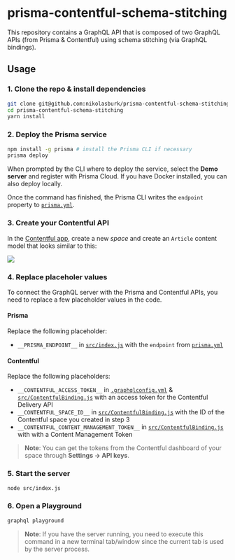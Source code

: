 # prisma-contentful-schema-stitching

This repository contains a GraphQL API that is composed of two GraphQL APIs (from Prisma & Contentful) using schema stitching (via GraphQL bindings).

## Usage

### 1. Clone the repo & install dependencies

```bash
git clone git@github.com:nikolasburk/prisma-contentful-schema-stitching.git
cd prisma-contentful-schema-stitching
yarn install
```

### 2. Deploy the Prisma service

```bash
npm install -g prisma # install the Prisma CLI if necessary
prisma deploy
```

When prompted by the CLI where to deploy the service, select the **Demo server** and register with Prisma Cloud. If you have Docker installed, you can also deploy locally.

Once the command has finished, the Prisma CLI writes the `endpoint` property to [`prisma.yml`](./prisma/prisma.yml).

### 3. Create your Contentful API

In the [Contentful app](https://app.contentful.com/), create a new _space_ and create an `Article` content model that looks similar to this:

![](https://imgur.com/ysfCKmx.png)

### 4. Replace placeholer values

To connect the GraphQL server with the Prisma and Contentful APIs, you need to replace a few placeholder values in the code.

#### Prisma

Replace the following placeholder:

- `__PRISMA_ENDPOINT__` in [`src/index.js`](./src/index.js) with the `endpoint` from [`prisma.yml`](./prisma/prisma.yml)

#### Contentful

Replace the following placeholders:

- `__CONTENTFUL_ACCESS_TOKEN__` in [`.graphqlconfig.yml`](./.graphqlconfig.yml) & [`src/ContentfulBinding.js`](./src/ContentfulBinding.js) with an access token for the Contentful Delivery API
- `__CONTENTFUL_SPACE_ID__` in [`src/ContentfulBinding.js`](./src/ContentfulBinding.js) with the ID of the Contentful space you created in step 3
- `__CONTENTFUL_CONTENT_MANAGEMENT_TOKEN__`  in [`src/ContentfulBinding.js`](./src/ContentfulBinding.js) with with a Content Management Token

> **Note**: You can get the tokens from the Contentful dashboard of your space through **Settings -> API keys**.

### 5. Start the server

```bash
node src/index.js
```

### 6. Open a Playground

```bash
graphql playground
```

> **Note**: If you have the server running, you need to execute this command in a new terminal tab/window since the current tab is used by the server process.